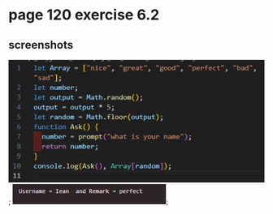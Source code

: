 # page 120 exercise 6.2

## screenshots

![code](screenshots/code.PNG);
![output](screenshots/output.PNG);
